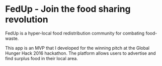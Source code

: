# FedUp - Join the food sharing revolution
FedUp is a hyper-local food redistribution community for combating food-waste. 

This app is an MVP that I developed for the winning pitch at the Global Hunger Hack 2016 hackathon. The platform allows users to advertise and find surplus food in their local area.
